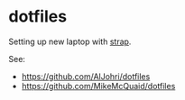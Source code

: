 # dotfiles

Setting up new laptop with [strap](https://github.com/MikeMcQuaid/strap).

See:
- https://github.com/AlJohri/dotfiles
- https://github.com/MikeMcQuaid/dotfiles
